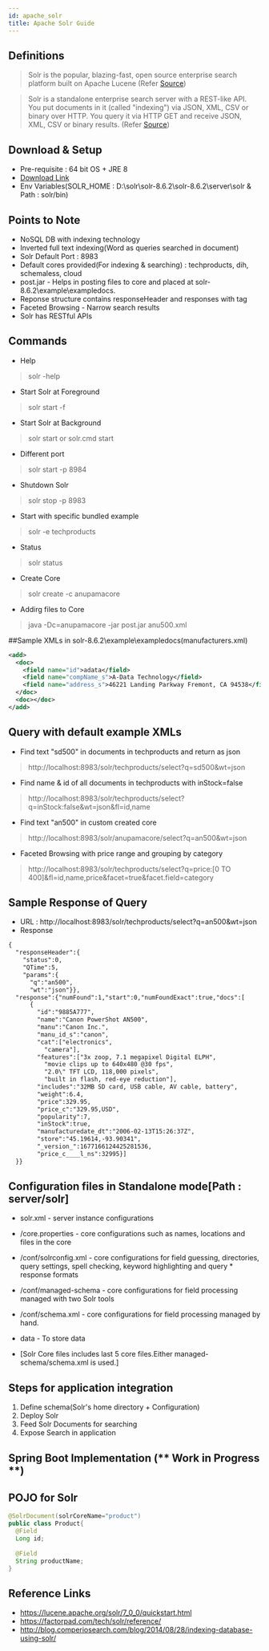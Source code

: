 ```yaml
---
id: apache_solr
title: Apache Solr Guide
---
```


## Definitions
> Solr is the popular, blazing-fast, open source enterprise search platform built on Apache Lucene (Refer [Source](https://lucene.apache.org/solr/))

> Solr is a standalone enterprise search server with a REST-like API. You put documents in it (called "indexing") via JSON, XML, CSV or binary over HTTP. You query it via HTTP GET and receive JSON, XML, CSV or binary results. (Refer [Source](https://lucene.apache.org/solr/features.html))

## Download & Setup
* Pre-requisite : 64 bit OS + JRE 8
* [Download Link](https://www.apache.org/dyn/closer.lua/lucene/solr/8.6.2/solr-8.6.2.zip)
* Env Variables(SOLR_HOME : D:\solr\solr-8.6.2\solr-8.6.2\server\solr & Path : solr/bin)

## Points to Note
* NoSQL DB with indexing technology
* Inverted full text indexing(Word as queries searched in document)
* Solr Default Port : 8983
* Default cores provided(For indexing & searching) : techproducts, dih, schemaless, cloud
* post.jar - Helps in posting files to core and placed at solr-8.6.2\example\exampledocs.
* Reponse structure contains responseHeader and responses with tag <docs>
* Faceted Browsing - Narrow search results
* Solr has RESTful APIs

## Commands
* Help
> solr <any-cmd> -help
* Start Solr at Foreground
> solr start -f
* Start Solr at Background
> solr start or solr.cmd start
* Different port
> solr start -p 8984
* Shutdown Solr
> solr stop -p 8983
* Start with specific bundled example
> solr -e techproducts
* Status
> solr status
* Create Core
> solr create -c anupamacore
* Addirg files to Core
> java -Dc=anupamacore -jar post.jar anu500.xml

##Sample XMLs in solr-8.6.2\example\exampledocs(manufacturers.xml)
```xml
<add>
  <doc>
    <field name="id">adata</field>
    <field name="compName_s">A-Data Technology</field>
    <field name="address_s">46221 Landing Parkway Fremont, CA 94538</field>
  </doc>
  <doc></doc>
</add>
```

## Query with default example XMLs
* Find text "sd500" in documents in techproducts and return as json
> http://localhost:8983/solr/techproducts/select?q=sd500&wt=json

* Find name & id of all documents in techproducts with inStock=false 
> http://localhost:8983/solr/techproducts/select?q=inStock:false&wt=json&fl=id,name

* Find text "an500" in custom created core
> http://localhost:8983/solr/anupamacore/select?q=an500&wt=json

* Faceted Browsing with price range and grouping by category
> http://localhost:8983/solr/techproducts/select?q=price:[0 TO 400]&fl=id,name,price&facet=true&facet.field=category

## Sample Response of Query
* URL : http://localhost:8983/solr/techproducts/select?q=an500&wt=json
* Response 
```xml
{
  "responseHeader":{
    "status":0,
    "QTime":5,
    "params":{
      "q":"an500",
      "wt":"json"}},
  "response":{"numFound":1,"start":0,"numFoundExact":true,"docs":[
      {
        "id":"9885A777",
        "name":"Canon PowerShot AN500",
        "manu":"Canon Inc.",
        "manu_id_s":"canon",
        "cat":["electronics",
          "camera"],
        "features":["3x zoop, 7.1 megapixel Digital ELPH",
          "movie clips up to 640x480 @30 fps",
          "2.0\" TFT LCD, 118,000 pixels",
          "built in flash, red-eye reduction"],
        "includes":"32MB SD card, USB cable, AV cable, battery",
        "weight":6.4,
        "price":329.95,
        "price_c":"329.95,USD",
        "popularity":7,
        "inStock":true,
        "manufacturedate_dt":"2006-02-13T15:26:37Z",
        "store":"45.19614,-93.90341",
        "_version_":1677166124425281536,
        "price_c____l_ns":32995}]
  }}
```

## Configuration files in Standalone mode[Path : server/solr]
* solr.xml - server instance configurations 
* <core-name>/core.properties - core configurations such as names, locations and files in the core
* <core-name>/conf/solrconfig.xml - core configurations for field guessing, directories, query settings, spell checking, keyword highlighting and query * response formats
* <core-name>/conf/managed-schema - core configurations for field processing managed with two Solr tools 
* <core-name>/conf/schema.xml - core configurations for field processing managed by hand.
* data - To store data

* [Solr Core files includes last 5 core files.Either managed-schema/schema.xml is used.]

## Steps for application integration
1. Define schema(Solr's home directory + Configuration)
2. Deploy Solr
3. Feed Solr Documents for searching
4. Expose Search in application

## Spring Boot Implementation (** Work in Progress **)
##  POJO for Solr
```java
@SolrDocument(solrCoreName="product")
public class Product{
  @Field
  Long id;
  
  @Field
  String productName;
}
```

## Reference Links
* https://lucene.apache.org/solr/7_0_0/quickstart.html
* https://factorpad.com/tech/solr/reference/
* http://blog.comperiosearch.com/blog/2014/08/28/indexing-database-using-solr/